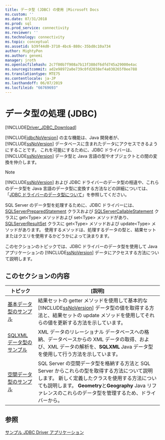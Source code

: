 ```yaml
---
title: データ型 (JDBC) の使用 |Microsoft Docs
ms.custom: ''
ms.date: 07/31/2018
ms.prod: sql
ms.prod_service: connectivity
ms.reviewer: ''
ms.technology: connectivity
ms.topic: conceptual
ms.assetid: b39f44d0-3710-4bc6-880c-35bd8c10a734
author: MightyPen
ms.author: genemi
manager: jroth
ms.openlocfilehash: 2c7f00b7f908a7b13f388df6dfd745a29000e4ac
ms.sourcegitcommit: ad2e98972a0e739c0fd2038ef4a030265f0ee788
ms.translationtype: MTE75
ms.contentlocale: ja-JP
ms.lasthandoff: 06/07/2019
ms.locfileid: "66769693"
---
```

# <a name="working-with-data-types-jdbc"></a>データ型の処理 (JDBC)

[!INCLUDE[Driver_JDBC_Download](../../../includes/driver_jdbc_download.md)]

[!INCLUDE[jdbcNoVersion](../../../includes/jdbcnoversion_md.md)] の主な機能は、Java 開発者が、[!INCLUDE[ssNoVersion](../../../includes/ssnoversion-md.md)] データベースに含まれたデータにアクセスできるようにすることです。 これを可能にするために、JDBC ドライバーは、[!INCLUDE[ssNoVersion](../../../includes/ssnoversion-md.md)] データ型と Java 言語の型やオブジェクトとの間の変換を仲介します。  
  
> [!NOTE]  
> [!INCLUDE[ssNoVersion](../../../includes/ssnoversion-md.md)] および JDBC ドライバーのデータ型の相違や、これらのデータ型を Java 言語のデータ型に変換する方法などの詳細については、「[JDBC ドライバーのデータ型について](../../../connect/jdbc/understanding-the-jdbc-driver-data-types.md)」を参照してください。  
  
SQL Server のデータ型を処理するために、JDBC ドライバーには、[SQLServerPreparedStatement](../../../connect/jdbc/reference/sqlserverpreparedstatement-class.md) クラスおよび [SQLServerCallableStatement](../../../connect/jdbc/reference/sqlservercallablestatement-class.md) クラスに get\<Type> メソッドおよび set\<Type> メソッドがあり、[SQLServerResultSet](../../../connect/jdbc/reference/sqlserverresultset-class.md) クラスに get\<Type> メソッドおよび update\<Type> メソッドがあります。 使用するメソッドは、処理するデータの型と、結果セットまたはクエリを使用するかどうかによって決まります。  
  
このセクションのトピックでは、JDBC ドライバーのデータ型を使用して Java アプリケーションの [!INCLUDE[ssNoVersion](../../../includes/ssnoversion-md.md)] データにアクセスする方法について説明します。  
  
## <a name="in-this-section"></a>このセクションの内容  
  
| トピック                                                                         | [説明]                                                                                                                                                                                                                                                  |
| ----------------------------------------------------------------------------- | ------------------------------------------------------------------------------------------------------------------------------------------------------------------------------------------------------------------------------------------------------------ |
| [基本データ型のサンプル](../../../connect/jdbc/code-samples/basic-data-types-sample.md)   | 結果セットの getter メソッドを使用して基本的な [!INCLUDE[ssNoVersion](../../../includes/ssnoversion-md.md)] データ型の値を取得する方法と、結果セットの update メソッドを使用してそれらの値を更新する方法を示しています。                                             |
| [SQLXML データ型のサンプル](../../../connect/jdbc/code-samples/sqlxml-data-type-sample.md)   | XML データのリレーショナル データベースへの格納、データベースからの XML データの取得、および、XML データの解析を、**SQLXML** Java データ型を使用して行う方法を示しています。                                                                                   |
| [空間データ型のサンプル](../../../connect/jdbc/code-samples/spatial-data-types-sample.md) | SQL Server の空間データ型を格納する方法と SQL Server からこれらの型を取得する方法について説明します。 新しく定義したクラスを使用する方法についても説明します。 **Geometry**と**Geography** Java リファレンスのこれらのデータ型を管理するため、ドライバーから。 |
  
## <a name="see-also"></a>参照

[サンプル JDBC Driver アプリケーション](../../../connect/jdbc/code-samples/sample-jdbc-driver-applications.md)  
